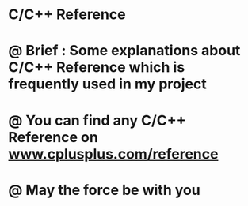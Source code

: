 # C/C++ Reference
# @ Brief : Some explanations about C/C++ Reference which is frequently used in my project 
# @ You can find any C/C++ Reference on www.cplusplus.com/reference
# @ May the force be with you 